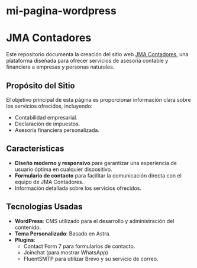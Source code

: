 # mi-pagina-wordpress
# JMA Contadores

Este repositorio documenta la creación del sitio web [JMA Contadores](https://jmacontadores.cl), una plataforma diseñada para ofrecer servicios de asesoría contable y financiera a empresas y personas naturales.

## Propósito del Sitio
El objetivo principal de esta página es proporcionar información clara sobre los servicios ofrecidos, incluyendo:

- Contabilidad empresarial.
- Declaración de impuestos.
- Asesoría financiera personalizada.

## Características
- **Diseño moderno y responsivo** para garantizar una experiencia de usuario óptima en cualquier dispositivo.
- **Formulario de contacto** para facilitar la comunicación directa con el equipo de JMA Contadores.
- Información detallada sobre los servicios ofrecidos.

## Tecnologías Usadas
- **WordPress**: CMS utilizado para el desarrollo y administración del contenido.
- **Tema Personalizado**: Basado en Astra.
- **Plugins**:
  - Contact Form 7 para formularios de contacto.
  - Joinchat (para mostrar WhatsApp)
  - FluentSMTP para utilizar Brevo y su servicio de correo.

